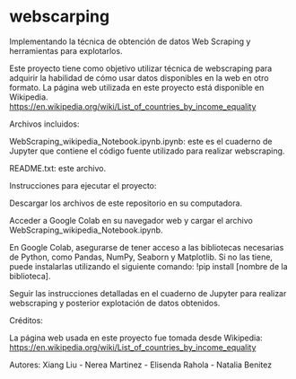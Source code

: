 # webscarping
Implementando la técnica de obtención de datos Web Scraping y herramientas para explotarlos.

Este proyecto tiene como objetivo utilizar técnica de webscraping para adquirir la habilidad de cómo usar datos disponibles en la web en otro formato. La página web utilizada en este proyecto está disponible en Wikipedia. https://en.wikipedia.org/wiki/List_of_countries_by_income_equality

Archivos incluidos:

WebScraping_wikipedia_Notebook.ipynb.ipynb: este es el cuaderno de Jupyter que contiene el código fuente utilizado para realizar webscraping.

README.txt: este archivo.

Instrucciones para ejecutar el proyecto:

Descargar los archivos de este repositorio en su computadora.

Acceder a Google Colab en su navegador web y cargar el archivo WebScraping_wikipedia_Notebook.ipynb.

En Google Colab, asegurarse de tener acceso a las bibliotecas necesarias de Python, como Pandas, NumPy, Seaborn y Matplotlib. Si no las tiene, puede instalarlas utilizando el siguiente comando: !pip install [nombre de la biblioteca].

Seguir las instrucciones detalladas en el cuaderno de Jupyter para realizar webscraping y posterior explotación de datos obtenidos.

Créditos:

La página web usada en este proyecto fue tomada desde Wikipedia: https://en.wikipedia.org/wiki/List_of_countries_by_income_equality

Autores: Xiang Liu - Nerea Martinez - Elisenda Rahola - Natalia Benitez

